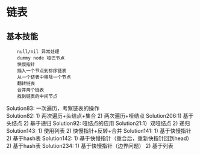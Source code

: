 # 链表  
## 基本技能
```
    null/nil 异常处理
    dummy node 哑巴节点
    快慢指针
    插入一个节点到排序链表
    从一个链表中移除一个节点
    翻转链表
    合并两个链表
    找到链表的中间节点
```

Solution83: 一次遍历，考察链表的操作  
Solution82: 1) 两次遍历+头结点+集合 2) 两次遍历+哑结点
Solution206:1) 基于头结点 2) 基于递归
Solution92: 哑结点的应用
Solution21:1）双哑结点 2) 递归
Solution143: 1) 使用列表 2) 快慢指针+反转+合并
Solution141: 1) 基于快慢指针 2) 基于hash表
Solution142: 1) 基于快慢指针（重合后，重新快指针回到head） 2) 基于hash表
Solution234: 1) 基于快慢指针（边界问题） 2) 基于列表